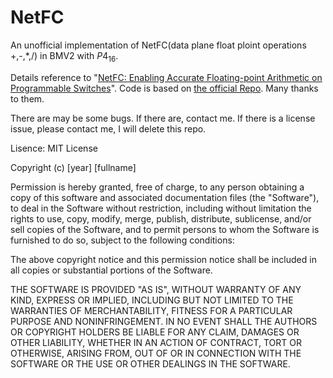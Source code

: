 # NetFC
An unofficial implementation of NetFC(data plane float ploint operations +,-,*,/)  in BMV2 with $P4_16$.




Details reference to "[NetFC: Enabling Accurate Floating-point Arithmetic on Programmable Switches](https://arxiv.org/pdf/2106.05467)". 
Code is based on [the official Repo](https://github.com/frankucas/NetFC.git). Many thanks to them. 

There are may be some bugs. If there are, contact me. 
If there is a license issue, please contact me, I will delete this repo.

Lisence:
MIT License

Copyright (c) [year] [fullname]

Permission is hereby granted, free of charge, to any person obtaining a copy
of this software and associated documentation files (the "Software"), to deal
in the Software without restriction, including without limitation the rights
to use, copy, modify, merge, publish, distribute, sublicense, and/or sell
copies of the Software, and to permit persons to whom the Software is
furnished to do so, subject to the following conditions:

The above copyright notice and this permission notice shall be included in all
copies or substantial portions of the Software.

THE SOFTWARE IS PROVIDED "AS IS", WITHOUT WARRANTY OF ANY KIND, EXPRESS OR
IMPLIED, INCLUDING BUT NOT LIMITED TO THE WARRANTIES OF MERCHANTABILITY,
FITNESS FOR A PARTICULAR PURPOSE AND NONINFRINGEMENT. IN NO EVENT SHALL THE
AUTHORS OR COPYRIGHT HOLDERS BE LIABLE FOR ANY CLAIM, DAMAGES OR OTHER
LIABILITY, WHETHER IN AN ACTION OF CONTRACT, TORT OR OTHERWISE, ARISING FROM,
OUT OF OR IN CONNECTION WITH THE SOFTWARE OR THE USE OR OTHER DEALINGS IN THE
SOFTWARE.
